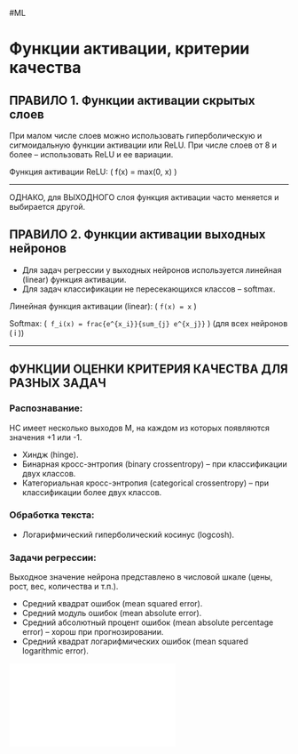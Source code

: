 #ML

# Функции активации, критерии качества

## ПРАВИЛО 1. Функции активации скрытых слоев

При малом числе слоев можно использовать гиперболическую и сигмоидальную функции активации или ReLU. При числе слоев от 8 и более – использовать ReLU и ее вариации.

Функция активации ReLU: ( f(x) = max(0, x) )

---

ОДНАКО, для ВЫХОДНОГО слоя функция активации часто меняется и выбирается другой.

## ПРАВИЛО 2. Функции активации выходных нейронов

- Для задач регрессии у выходных нейронов используется линейная (linear) функция активации.
- Для задач классификации не пересекающихся классов – softmax.

Линейная функция активации (linear): ( `f(x) = x` )

Softmax: (` f_i(x) = frac{e^{x_i}}{sum_{j} e^{x_j}}` ) (для всех нейронов ( i ))

---

## ФУНКЦИИ ОЦЕНКИ КРИТЕРИЯ КАЧЕСТВА ДЛЯ РАЗНЫХ ЗАДАЧ

### Распознавание:

НС имеет несколько выходов M, на каждом из которых появляются значения +1 или -1.

- Хиндж (hinge).
- Бинарная кросс-энтропия (binary crossentropy) – при классификации двух классов.
- Категориальная кросс-энтропия (categorical crossentropy) – при классификации более двух классов.

### Обработка текста:

- Логарифмический гиперболический косинус (logcosh).

### Задачи регрессии:

Выходное значение нейрона представлено в числовой шкале (цены, рост, вес, количества и т.п.).

- Средний квадрат ошибок (mean squared error).
- Средний модуль ошибок (mean absolute error).
- Средний абсолютный процент ошибок (mean absolute percentage error) – хорош при прогнозировании.
- Средний квадрат логарифмических ошибок (mean squared logarithmic error).


![6. Функции оценки критерия качества](1.%20Languages/Python/Нейронные%20сети/6.%20Функции%20оценки%20критерия%20качества/6.%20Функции%20оценки%20критерия%20качества.md)
